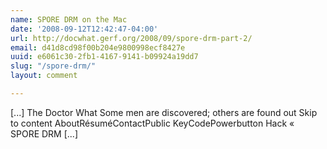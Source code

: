 ```yaml
---
name: SPORE DRM on the Mac
date: '2008-09-12T12:42:47-04:00'
url: http://docwhat.gerf.org/2008/09/spore-drm-part-2/
email: d41d8cd98f00b204e9800998ecf8427e
uuid: e6061c30-2fb1-4167-9141-b09924a19dd7
slug: "/spore-drm/"
layout: comment

---
```


[...] The Doctor What Some men are discovered; others are found out    Skip to content AboutRésuméContactPublic KeyCodePowerbutton Hack     &laquo; SPORE DRM [...]
